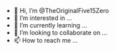 - 👋 Hi, I’m @TheOriginalFive15Zero
- 👀 I’m interested in ...
- 🌱 I’m currently learning ...
- 💞️ I’m looking to collaborate on ...
- 📫 How to reach me ...

<!---
TheOriginalFive15Zero/TheOriginalFive15Zero is a ✨ special ✨ repository because its `README.md` (this file) appears on your GitHub profile.
You can click the Preview link to take a look at your changes.
--->
